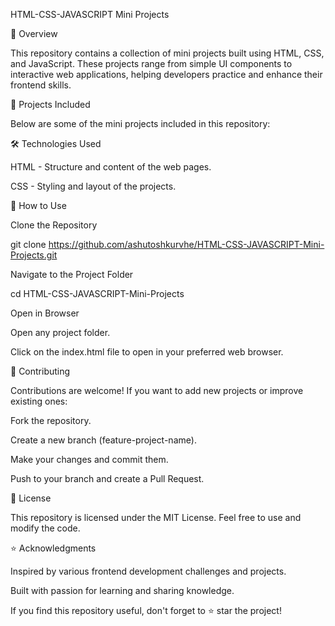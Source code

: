 HTML-CSS-JAVASCRIPT Mini Projects

📌 Overview

This repository contains a collection of mini projects built using HTML, CSS, and JavaScript. These projects range from simple UI components to interactive web applications, helping developers practice and enhance their frontend skills.

🚀 Projects Included

Below are some of the mini projects included in this repository:



🛠 Technologies Used

HTML - Structure and content of the web pages.

CSS - Styling and layout of the projects.


📂 How to Use

Clone the Repository

git clone https://github.com/ashutoshkurvhe/HTML-CSS-JAVASCRIPT-Mini-Projects.git

Navigate to the Project Folder

cd HTML-CSS-JAVASCRIPT-Mini-Projects

Open in Browser

Open any project folder.

Click on the index.html file to open in your preferred web browser.

🤝 Contributing

Contributions are welcome! If you want to add new projects or improve existing ones:

Fork the repository.

Create a new branch (feature-project-name).

Make your changes and commit them.

Push to your branch and create a Pull Request.

📜 License

This repository is licensed under the MIT License. Feel free to use and modify the code.

⭐ Acknowledgments

Inspired by various frontend development challenges and projects.

Built with passion for learning and sharing knowledge.

If you find this repository useful, don't forget to ⭐ star the project!
